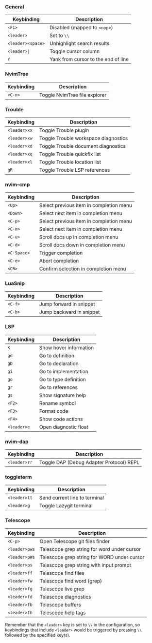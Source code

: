 
### General

| Keybinding          | Description                            |
|---------------------|----------------------------------------|
| `<F1>`              | Disabled (mapped to `<nop>`)           |
| `<leader>`          | Set to `\\`                            |
| `<leader><space>`   | Unhighlight search results             |
| `<leader>\|`        | Toggle cursor column                   |
| `Y`                 | Yank from cursor to the end of line    |

### NvimTree

| Keybinding | Description                   |
|------------|-------------------------------|
| `<C-n>`    | Toggle NvimTree file explorer |

### Trouble

| Keybinding   | Description                          |
|--------------|--------------------------------------|
| `<leader>xx` | Toggle Trouble plugin                |
| `<leader>xw` | Toggle Trouble workspace diagnostics |
| `<leader>xd` | Toggle Trouble document diagnostics  |
| `<leader>xq` | Toggle Trouble quickfix list         |
| `<leader>xl` | Toggle Trouble location list         |
| `gR`         | Toggle Trouble LSP references        |

### nvim-cmp

| Keybinding      | Description                           |
|-----------------|---------------------------------------|
| `<Up>`          | Select previous item in completion menu |
| `<Down>`        | Select next item in completion menu     |
| `<C-p>`         | Select previous item in completion menu |
| `<C-n>`         | Select next item in completion menu     |
| `<C-u>`         | Scroll docs up in completion menu       |
| `<C-d>`         | Scroll docs down in completion menu     |
| `<C-Space>`     | Trigger completion                      |
| `<C-e>`         | Abort completion                        |
| `<CR>`          | Confirm selection in completion menu    |

### LuaSnip

| Keybinding | Description              |
|------------|--------------------------|
| `<C-f>`    | Jump forward in snippet  |
| `<C-b>`    | Jump backward in snippet |

### LSP

| Keybinding | Description                 |
|------------|-----------------------------|
| `K`        | Show hover information      |
| `gd`       | Go to definition            |
| `gD`       | Go to declaration           |
| `gi`       | Go to implementation        |
| `go`       | Go to type definition       |
| `gr`       | Go to references            |
| `gs`       | Show signature help         |
| `<F2>`     | Rename symbol               |
| `<F3>`     | Format code                 |
| `<F4>`     | Show code actions           |
| `<leader>e`| Open diagnostic float       |

### nvim-dap

| Keybinding  | Description                            |
|-------------|----------------------------------------|
| `<leader>rr`| Toggle DAP (Debug Adapter Protocol) REPL |

### toggleterm

| Keybinding  | Description                     |
|-------------|---------------------------------|
| `<leader>tt`| Send current line to terminal   |
| `<leader>g` | Toggle Lazygit terminal         |

### Telescope

| Keybinding     | Description                                 |
|----------------|---------------------------------------------|
| `<C-p>`        | Open Telescope git files finder             |
| `<leader>pws`  | Telescope grep string for word under cursor |
| `<leader>pWs`  | Telescope grep string for WORD under cursor |
| `<leader>ps`   | Telescope grep string with input prompt     |
| `<leader>ff`   | Telescope find files                        |
| `<leader>fw`   | Telescope find word (grep)                  |
| `<leader>fg`   | Telescope live grep                         |
| `<leader>fd`   | Telescope diagnostics                       |
| `<leader>fb`   | Telescope buffers                           |
| `<leader>fh`   | Telescope help tags                         |

Remember that the `<leader>` key is set to `\\` in the configuration, so keybindings that include `<leader>` would be triggered by pressing `\\` followed by the specified key(s).
